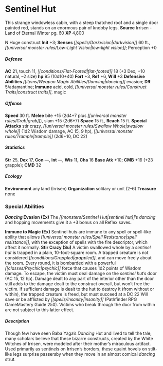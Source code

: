 ﻿---
cssclass: [monsters]
title1: Sentinel Hut
desc_short: This strange windowless cabin, with a steep thatched roof and a single
  door painted red, stands on an enormous pair of knobby legs.
title2: Sentinel Hut
CR: 8
sources:
- name: Irrisen - Land of Eternal Winter
  page: 60
  link: http://paizo.com/products/btpy8w7f?Pathfinder-Campaign-Setting-Irrisen-Land-of-Eternal-Winter
XP: 4800
alignment: N
size: Huge
type: construct
initiative:
  bonus: 3
senses:
  darkvision: 60
  low-light vision: true
AC:
  AC: 21
  touch: 11
  flat_footed: 18
  components:
    dex: 3
    natural: 10
    size: -2
HP:
  HP: 95
  long: 10d10+40
saves:
  fort: 3
  ref: 6
  will: 3
defensive_abilities:
- dancing evasion
DR:
- amount: 5
  weakness: adamantine
immunities:
- acid
- cold
- construct traits
- magic
speeds:
  base: 30
attacks:
  melee:
  - - text: bite +15 (2d4+7 plus grab)
      entries:
      - - damage: 2d4+7
        - effect: grab
      attack: bite
      bonus:
      - 15
    - text: slam +15 (2d6+7)
      entries:
      - - damage: 2d6+7
      attack: slam
      bonus:
      - 15
  special:
  - stir crazy
  - swallow whole (1d2 Wisdom damage, AC 15, 9 hp)
  - trample (2d6+10, DC 22)
space: 15
reach: 15
ability_scores:
  STR: 25
  DEX: 17
  CON:
  INT:
  WIS: 11
  CHA: 16
BAB: 10
CMB: 19
CMB_other: +23 grapple
CMD: 32
skills: {}
ecology:
  environment: any land (Irrisen)
  organization: solitary or unit (2-6)
  treasure_type: none
special_abilities:
  Dancing Evasion (Ex): The sentinel hut's dancing and hopping movements give it a
    +3 bonus on all Reflex saves.
  Immune to Magic (Ex): Sentinel huts are immune to any spell or spell-like ability
    that allows spell resistance, with the exception of spells with the fire descriptor,
    which affect it normally.
  Stir Crazy (Su): A victim swallowed whole by a sentinel hut is trapped in a plain,
    10-foot-square room. A trapped creature is not considered grappled, and can move
    freely about the room. Every round, it is bombarded with a powerful psychic force
    that causes 1d2 points of Wisdom damage. To escape, the victim must deal damage
    on the sentinel hut's door (AC 15, 12 hp). Damage dealt to any part of the interior
    other than the door still adds to the damage dealt to the construct overall, but
    won't free the victim. If sufficient damage is dealt to the hut to destroy it
    (from without or within), the trapped creature is freed, but must succeed at a
    DC 22 Will save or be afflicted by insanity (Pathfinder RPG GameMastery Guide
    250). Victims who break through the door from within are not subject to this latter
    effect.
desc_long: Though few have seen Baba Yaga's Dancing Hut and lived to tell the tale,
  many scholars believe that these bizarre constructs, created by the White Witches
  of Irrisen, were modeled after their mother's miraculous artifact. Used primarily
  as sentinels on Irrisen's borders, these quaint hovels on stilt-like legs surprise
  passersby when they move in an almost comical dancing strut.

---

# Sentinel Hut
This strange windowless cabin, with a steep thatched roof and a single door painted red, stands on an enormous pair of knobby legs.
**Source** Irrisen - Land of Eternal Winter pg. 60
**XP** 4,800

N Huge construct
**Init** +3; **Senses** _[[spells/Darkvision|darkvision]]_ 60 ft., _[[universal monster rules/Low-Light Vision|low-light vision]]_; Perception +0

##### Defense

**AC** 21, touch 11, _[[conditions/Flat-Footed|flat-footed]]_ 18 (+3 Dex, +10 natural, –2 size)
**hp** 95 (10d10+40)
**Fort** +3, **Ref** +6, **Will** +3
**Defensive Abilities** _[[items/Weapon Magic Abilities/Dancing|dancing]]_ evasion; **DR** 5/adamantine; **Immune** acid, cold, _[[universal monster rules/Construct Traits|construct traits]]_, magic

##### Offense
**Speed** 30 ft.
**Melee** bite +15 (2d4+7 plus _[[universal monster rules/Grab|grab]]_), slam +15 (2d6+7)
**Space** 15 ft., **Reach** 15 ft.
**Special Attacks** stir crazy, _[[universal monster rules/Swallow Whole|swallow whole]]_ (1d2 Wisdom damage, AC 15, 9 hp), _[[universal monster rules/Trample|trample]]_ (2d6+10, DC 22)

##### Statistics
**Str** 25, **Dex** 17, **Con** —, **Int** —, **Wis** 11, **Cha** 16
**Base Atk** +10; **CMB** +19 (+23 grapple); **CMD** 32

##### Ecology

**Environment** any land (Irrisen)
**Organization** solitary or unit (2–6)
**Treasure** none

### Special Abilities

**_Dancing_ Evasion (Ex)** The _[[monsters/Sentinel Hut|sentinel hut]]_’s _dancing_ and hopping movements give it a +3 bonus on all Reflex saves.

**Immune to Magic (Ex)** Sentinel huts are immune to any spell or spell-like ability that allows _[[universal monster rules/Spell Resistance|spell resistance]]_, with the exception of spells with the fire descriptor, which affect it normally.
**Stir Crazy (Su)** A victim swallowed whole by a _sentinel hut_ is trapped in a plain, 10-foot-square room. A trapped creature is not considered _[[conditions/Grappled|grappled]]_, and can move freely about the room. Every round, it is bombarded with a powerful _[[classes/Psychic|psychic]]_ force that causes 1d2 points of Wisdom damage. To escape, the victim must deal damage on the _sentinel hut_’s door (AC 15, 12 hp). Damage dealt to any part of the interior other than the door still adds to the damage dealt to the construct overall, but won’t free the victim. If sufficient damage is dealt to the hut to destroy it (from without or within), the trapped creature is freed, but must succeed at a DC 22 Will save or be afflicted by _[[spells/Insanity|insanity]]_ (Pathfinder RPG GameMastery Guide 250). Victims who break through the door from within are not subject to this latter effect.

##### Description

Though few have seen Baba Yaga’s _Dancing_ Hut and lived to tell the tale, many scholars believe that these bizarre constructs, created by the White Witches of Irrisen, were modeled after their mother’s miraculous artifact. Used primarily as sentinels on Irrisen’s borders, these quaint hovels on stilt-like legs surprise passersby when they move in an almost comical _dancing_ strut.